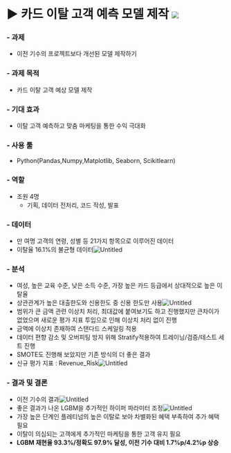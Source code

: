 # ▶ 카드 이탈 고객 예측 모델 제작 <img src="https://img.shields.io/badge/Team_Project-000000"/>

### - 과제
- 이전 기수의 프로젝트보다 개선된 모델 제작하기

### - 과제 목적
- 카드 이탈 고객 예상 모델 제작

### - 기대 효과
- 이탈 고객 예측하고 맞춤 마케팅을 통한 수익 극대화

### - 사용 툴
- Python(Pandas,Numpy,Matplotlib, Seaborn, Scikitlearn)

### - 역할
- 조원 4명
  - 기획, 데이터 전처리, 코드 작성, 발표

### - 데이터
- 만 여명 고객의 연령, 성별 등 21가지 항목으로 이루어진 데이터
- 이탈율 16.1%의 불균형 데이터![Untitled](https://prod-files-secure.s3.us-west-2.amazonaws.com/2efa88c5-ab86-49c6-81d8-0248d6aa7b5d/fff51551-22cd-4d62-a07a-a4d5f438ab48/Untitled.png)

### - 분석
- 여성, 높은 교육 수준, 낮은 소득 수준, 가장 높은 카드 등급에서 상대적으로 높은 이탈율
- 상관관계가 높은 대출한도와 신용한도 중 신용 한도만 사용![Untitled](https://prod-files-secure.s3.us-west-2.amazonaws.com/2efa88c5-ab86-49c6-81d8-0248d6aa7b5d/b2549ce9-4685-491c-b8e0-f8d2716bd717/Untitled.png)
- 범위가 큰 금액 관련 이상치 처리, 최대값에 붙여보기도 하고 진행했지만 큰차이가 없었으며 새로운 평가 지표 투입으로 인해 이상치 처리 없이 진행
- 금액에 이상치 존재하여 스탠다드 스케일링 적용
- 데이터 편향 감소 및 오버피팅 방지 위해 Stratify적용하여 트레이닝/검증/테스트 세트 진행
- SMOTE도 진행해 보았지만 기존 방식의  더 좋은 결과
- 신규 평가 지표 : Revenue_Risk![Untitled](https://prod-files-secure.s3.us-west-2.amazonaws.com/2efa88c5-ab86-49c6-81d8-0248d6aa7b5d/de27f95c-ad2c-4242-8eda-f724bed5a371/Untitled.png)


### - 결과 및 결론
- 이전 기수의 결과![Untitled](https://prod-files-secure.s3.us-west-2.amazonaws.com/2efa88c5-ab86-49c6-81d8-0248d6aa7b5d/0502787f-b063-4a42-8bc4-8d933cbf6f54/Untitled.png)
- 좋은 결과가 나온 LGBM을 추가적인 하이퍼 파라미터 조정![Untitled](https://prod-files-secure.s3.us-west-2.amazonaws.com/2efa88c5-ab86-49c6-81d8-0248d6aa7b5d/2d75cef9-d1f1-4be1-9001-0236722bb4a8/Untitled.png)
- 가장 높은 단계인 플레티넘의 높은 이탈로 보아 차별화된 혜택 부족하여 추가 혜택 필요
- 이탈이 의심되는 고객에게 추가적인 마케팅을 통한 고객 유지 필요
- **LGBM 재현율 93.3%/정확도 97.9% 달성, 이전 기수 대비 1.7%p/4.2%p 상승**